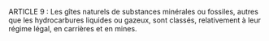 ARTICLE 9 : Les gîtes naturels de substances minérales ou fossiles,
autres que les hydrocarbures liquides ou gazeux, sont classés,
relativement à leur régime légal, en carrières et en mines.